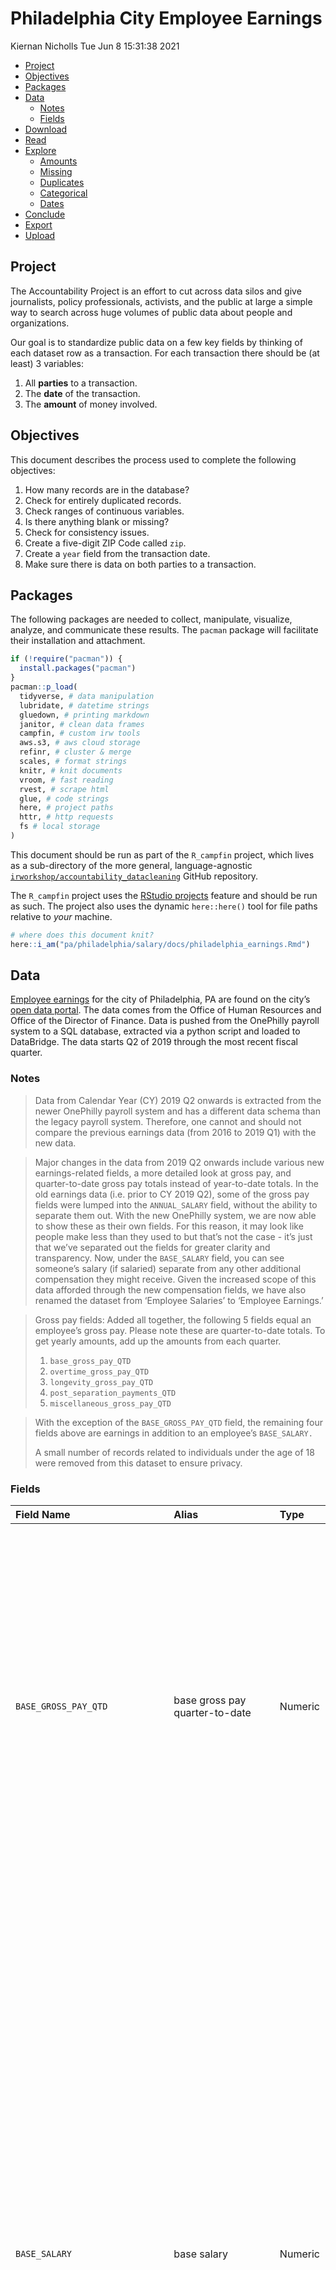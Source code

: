 Philadelphia City Employee Earnings
================
Kiernan Nicholls
Tue Jun 8 15:31:38 2021

-   [Project](#project)
-   [Objectives](#objectives)
-   [Packages](#packages)
-   [Data](#data)
    -   [Notes](#notes)
    -   [Fields](#fields)
-   [Download](#download)
-   [Read](#read)
-   [Explore](#explore)
    -   [Amounts](#amounts)
    -   [Missing](#missing)
    -   [Duplicates](#duplicates)
    -   [Categorical](#categorical)
    -   [Dates](#dates)
-   [Conclude](#conclude)
-   [Export](#export)
-   [Upload](#upload)

<!-- Place comments regarding knitting here -->

## Project

The Accountability Project is an effort to cut across data silos and
give journalists, policy professionals, activists, and the public at
large a simple way to search across huge volumes of public data about
people and organizations.

Our goal is to standardize public data on a few key fields by thinking
of each dataset row as a transaction. For each transaction there should
be (at least) 3 variables:

1.  All **parties** to a transaction.
2.  The **date** of the transaction.
3.  The **amount** of money involved.

## Objectives

This document describes the process used to complete the following
objectives:

1.  How many records are in the database?
2.  Check for entirely duplicated records.
3.  Check ranges of continuous variables.
4.  Is there anything blank or missing?
5.  Check for consistency issues.
6.  Create a five-digit ZIP Code called `zip`.
7.  Create a `year` field from the transaction date.
8.  Make sure there is data on both parties to a transaction.

## Packages

The following packages are needed to collect, manipulate, visualize,
analyze, and communicate these results. The `pacman` package will
facilitate their installation and attachment.

``` r
if (!require("pacman")) {
  install.packages("pacman")
}
pacman::p_load(
  tidyverse, # data manipulation
  lubridate, # datetime strings
  gluedown, # printing markdown
  janitor, # clean data frames
  campfin, # custom irw tools
  aws.s3, # aws cloud storage
  refinr, # cluster & merge
  scales, # format strings
  knitr, # knit documents
  vroom, # fast reading
  rvest, # scrape html
  glue, # code strings
  here, # project paths
  httr, # http requests
  fs # local storage 
)
```

This document should be run as part of the `R_campfin` project, which
lives as a sub-directory of the more general, language-agnostic
[`irworkshop/accountability_datacleaning`](https://github.com/irworkshop/accountability_datacleaning)
GitHub repository.

The `R_campfin` project uses the [RStudio
projects](https://support.rstudio.com/hc/en-us/articles/200526207-Using-Projects)
feature and should be run as such. The project also uses the dynamic
`here::here()` tool for file paths relative to *your* machine.

``` r
# where does this document knit?
here::i_am("pa/philadelphia/salary/docs/philadelphia_earnings.Rmd")
```

## Data

[Employee
earnings](https://www.opendataphilly.org/showcase/city-employee-earnings)
for the city of Philadelphia, PA are found on the city’s [open data
portal](https://www.opendataphilly.org/showcase/city-employee-earnings).
The data comes from the Office of Human Resources and Office of the
Director of Finance. Data is pushed from the OnePhilly payroll system to
a SQL database, extracted via a python script and loaded to DataBridge.
The data starts Q2 of 2019 through the most recent fiscal quarter.

### Notes

> Data from Calendar Year (CY) 2019 Q2 onwards is extracted from the
> newer OnePhilly payroll system and has a different data schema than
> the legacy payroll system. Therefore, one cannot and should not
> compare the previous earnings data (from 2016 to 2019 Q1) with the new
> data.

> Major changes in the data from 2019 Q2 onwards include various new
> earnings-related fields, a more detailed look at gross pay, and
> quarter-to-date gross pay totals instead of year-to-date totals. In
> the old earnings data (i.e. prior to CY 2019 Q2), some of the gross
> pay fields were lumped into the `ANNUAL_SALARY` field, without the
> ability to separate them out. With the new OnePhilly system, we are
> now able to show these as their own fields. For this reason, it may
> look like people make less than they used to but that’s not the case -
> it’s just that we’ve separated out the fields for greater clarity and
> transparency. Now, under the `BASE_SALARY` field, you can see
> someone’s salary (if salaried) separate from any other additional
> compensation they might receive. Given the increased scope of this
> data afforded through the new compensation fields, we have also
> renamed the dataset from ‘Employee Salaries’ to ‘Employee Earnings.’

> Gross pay fields: Added all together, the following 5 fields equal an
> employee’s gross pay. Please note these are quarter-to-date totals. To
> get yearly amounts, add up the amounts from each quarter.
>
> 1.  `base_gross_pay_QTD`
> 2.  `overtime_gross_pay_QTD`
> 3.  `longevity_gross_pay_QTD`
> 4.  `post_separation_payments_QTD`
> 5.  `miscellaneous_gross_pay_QTD`

> With the exception of the `BASE_GROSS_PAY_QTD` field, the remaining
> four fields above are earnings in addition to an employee’s
> `BASE_SALARY.`
>
> A small number of records related to individuals under the age of 18
> were removed from this dataset to ensure privacy.

### Fields

| Field Name                      | Alias                                          | Type    | Description                                                                                                                                                                                                                                                                                                                                                                                                                                                                                                                                                                                                                                                                                                                                                                                                                                                                                                                                                                                                                                                                                                                                                                                                                                                                                                                                                                                                                                                                                                                                                                                                                                                                                                                                                                                                                                                                                                                                                                                                                                                                                                                                                                                           |
|:--------------------------------|:-----------------------------------------------|:--------|:------------------------------------------------------------------------------------------------------------------------------------------------------------------------------------------------------------------------------------------------------------------------------------------------------------------------------------------------------------------------------------------------------------------------------------------------------------------------------------------------------------------------------------------------------------------------------------------------------------------------------------------------------------------------------------------------------------------------------------------------------------------------------------------------------------------------------------------------------------------------------------------------------------------------------------------------------------------------------------------------------------------------------------------------------------------------------------------------------------------------------------------------------------------------------------------------------------------------------------------------------------------------------------------------------------------------------------------------------------------------------------------------------------------------------------------------------------------------------------------------------------------------------------------------------------------------------------------------------------------------------------------------------------------------------------------------------------------------------------------------------------------------------------------------------------------------------------------------------------------------------------------------------------------------------------------------------------------------------------------------------------------------------------------------------------------------------------------------------------------------------------------------------------------------------------------------------|
| `BASE_GROSS_PAY_QTD`            | base gross pay quarter-to-date                 | Numeric | Quarter-to-date gross base pay for the employee. This is an employee’s base pay (regular pay + paid leave) without any type of bonuses. <br /><br />There are times where this field will not equal the BASE\_SALARY field. For example, if someone took unpaid leave during the year, their BASE\_GROSS\_PAY\_QTD would be less than what’s listed in the BASE\_SALARY field. If they received a raise during the year, this field would show more than what is in the BASE\_SALARY field. Also, an employee may make more in the BASE\_GROSS\_PAY\_QTD field than what’s listed in the BASE\_SALARY column if they work out of class/rank. This means that they fill the role of a vacant position that’s above their current pay grade and are therefore eligible for increased earnings.<br /><br />Negative numbers may appear in this field as well. These often relate to overpayment recoveries. Temporary overpayment can result from updating timesheets (i.e. to account for unexpected sick leave) that are later corrected or OnePhilly technical errors that are identified through payroll review processes.                                                                                                                                                                                                                                                                                                                                                                                                                                                                                                                                                                                                                                                                                                                                                                                                                                                                                                                                                                                                                                                                           |
| `BASE_SALARY`                   | base salary                                    | Numeric | The total base salary for the employee. When this field is left blank, the record is for a non-salaried employee. In the previous dataset, this field was called ANNUAL\_SALARY, but has been renamed for clarity.<br /><br />Please note that base salary is not the same as gross pay. The data in the BASE\_SALARY field is not how much someone has taken home in their paycheck. It is the amount that the City has agreed to pay them under all normal conditions. For this and other reasons, one should not compare the sum of all employees’ BASE\_SALARY to the total budgeted amount in other budget data. <br /><br />An employee’s BASE\_GROSS\_PAY\_QTD field may be more than what’s listed in the BASE\_SALARY column if they work out of class/rank. This means that they fill the role of a vacant position that’s above their current pay grade and are therefore eligible for increased earnings.<br /><br />There might be people who are still employees of the City but who are inactive for various reasons, such as for a leave of absence, sometimes for long periods of time, and therefore won’t actually receive their salary even though their BASE\_SALARY might still appear in the data. These employees will, most likely, not have any gross pay earnings during the quarters in which they are not active. If, however, an employee was present for part of the quarter, they will have partial earnings included under the relevant gross\_pay fields.<br /><br />Employees who have separated from the City (i.e. they are no longer employed with the City) will show up in the data during the quarter in which they left the City. They may also appear after their separation date if they received any post-separation payments. If they received a post-separation payment, the dataset will show their last BASE\_SALARY even if they are not actually still receiving that salary. Some employees may receive post separation payments after their separation date but during a quarter in which they were still employed with the City. For more information on post-separation payments, see the POST\_SEPARATION\_GROSS\_PAY\_QTD field description. |
| `CALENDAR_YEAR`                 | Calendar Year                                  | Integer | The calendar year that the data represents.                                                                                                                                                                                                                                                                                                                                                                                                                                                                                                                                                                                                                                                                                                                                                                                                                                                                                                                                                                                                                                                                                                                                                                                                                                                                                                                                                                                                                                                                                                                                                                                                                                                                                                                                                                                                                                                                                                                                                                                                                                                                                                                                                           |
| `COMPULSORY_UNION_CODE`         | compulsory union code                          | Text    | This code Indicates an employee’s union affiliation. See OHR’s union/FLSA code information site for more information about the various unions: <https://www.phila.gov/personnel/Codes.html>                                                                                                                                                                                                                                                                                                                                                                                                                                                                                                                                                                                                                                                                                                                                                                                                                                                                                                                                                                                                                                                                                                                                                                                                                                                                                                                                                                                                                                                                                                                                                                                                                                                                                                                                                                                                                                                                                                                                                                                                           |
| `DEPARTMENT_NAME`               | department name                                | Text    | The City department for which the employee works. Department names won’t match the previous data; department names change over time and between datasets. Department number is the best way to compare departments across time and datasets.<br /><br />The Division of Aviation within Commerce makes up a significant portion of compensation and so has been identified as ‘Commerce - Division of Aviation’ under this field. To see the total for Commerce, including the Division of Aviation, use the Department Code (42). <br /><br />Some employees might sit in one department and be paid by and work for another. For example, certain attorneys within the Law Department’s organizational structure may be both paid for and hired by discrete operating departments other than the Law Department. In the data, these employees show as being in the Law department, despite working in and being paid for by other departments.                                                                                                                                                                                                                                                                                                                                                                                                                                                                                                                                                                                                                                                                                                                                                                                                                                                                                                                                                                                                                                                                                                                                                                                                                                                      |
| `DEPARTMENT_NUMBER`             | department\_number                             | Integer | The unique ID associated with the City department for which the employee works. Department number is the best way to compare departments across time and datasets since department names can change over time and between datasets.                                                                                                                                                                                                                                                                                                                                                                                                                                                                                                                                                                                                                                                                                                                                                                                                                                                                                                                                                                                                                                                                                                                                                                                                                                                                                                                                                                                                                                                                                                                                                                                                                                                                                                                                                                                                                                                                                                                                                                   |
| `EMPLOYEE_CATEGORY`             | Employee category                              | Text    | This field indicates whether an employee is part of the civil service or is exempt, i.e. not a part of the civil service. <br /><br />For internal data management, City staff should know that this field is derived from the job code field and is not the same as the EMPLOYEE\_CATEGORY field in the OnePhilly system.                                                                                                                                                                                                                                                                                                                                                                                                                                                                                                                                                                                                                                                                                                                                                                                                                                                                                                                                                                                                                                                                                                                                                                                                                                                                                                                                                                                                                                                                                                                                                                                                                                                                                                                                                                                                                                                                            |
| `FIRST_NAME`                    | First Name                                     | Text    | The first name of the employee.                                                                                                                                                                                                                                                                                                                                                                                                                                                                                                                                                                                                                                                                                                                                                                                                                                                                                                                                                                                                                                                                                                                                                                                                                                                                                                                                                                                                                                                                                                                                                                                                                                                                                                                                                                                                                                                                                                                                                                                                                                                                                                                                                                       |
| `JOB_CODE`                      | Job code                                       | Text    | The unique ID associated with the job title, known as ‘job code.<br /><br />Note that employees with the same job code across different departments may receive different compensation due to differences in workload and other influencing factors.                                                                                                                                                                                                                                                                                                                                                                                                                                                                                                                                                                                                                                                                                                                                                                                                                                                                                                                                                                                                                                                                                                                                                                                                                                                                                                                                                                                                                                                                                                                                                                                                                                                                                                                                                                                                                                                                                                                                                  |
| `LAST_NAME`                     | Last Name                                      | Text    | The last name of the employee.                                                                                                                                                                                                                                                                                                                                                                                                                                                                                                                                                                                                                                                                                                                                                                                                                                                                                                                                                                                                                                                                                                                                                                                                                                                                                                                                                                                                                                                                                                                                                                                                                                                                                                                                                                                                                                                                                                                                                                                                                                                                                                                                                                        |
| `LONGEVITY_GROSS_PAY_QTD`       | longevity gross pay quarter-to-date            | Numeric | Quarter-to-date gross longevity pay for an employee. This is additional compensation associated with an employee’s length of service. The unions and the mayoral administration negotiate the longevity payments.<br /><br />Negative numbers may appear in this field. These often relate to overpayment recoveries. Temporary overpayment can result from updating timesheets (i.e. to account for unexpected sick leave) that are later corrected or OnePhilly technical errors that are identified through payroll review processes.                                                                                                                                                                                                                                                                                                                                                                                                                                                                                                                                                                                                                                                                                                                                                                                                                                                                                                                                                                                                                                                                                                                                                                                                                                                                                                                                                                                                                                                                                                                                                                                                                                                              |
| `MISCELLANEOUS_GROSS_PAY_QTD`   | miscellaneous gross pay quarter-to-date        | Numeric | Quarter-to-date gross miscellaneous pay for an employee. This category includes all other compensation categories such as stress pay, premium pay, and bonuses.<br /><br />Negative numbers may appear in this field. These often relate to overpayment recoveries. Temporary overpayment can result from updating timesheets (i.e. to account for unexpected sick leave) that are later corrected or OnePhilly technical errors that are identified through payroll review processes. <br /><br />For internal data management, City staff should know that this field is the sum of the following OnePhilly fields: <br /><br />Premium\_pay\_QTD<br />Additional\_pay\_QTD<br />Shift\_differential\_QTD<br />Specialpay\_bonuspay\_QTD                                                                                                                                                                                                                                                                                                                                                                                                                                                                                                                                                                                                                                                                                                                                                                                                                                                                                                                                                                                                                                                                                                                                                                                                                                                                                                                                                                                                                                                            |
| `OVERTIME_GROSS_PAY_QTD`        | overtime gross pay quarter-to-date             | Numeric | Quarter-to-date gross overtime pay for an employee. Not all employees are eligible for overtime. <br /><br />Please note that some overtime is not paid for with City funds. There is not yet a way in the OnePhilly system to separate out non-City funded overtime from the overtime the City does pay for. Therefore, if you add up overtime from the salaries dataset, it will be more than the overtime in the City budget figures. For example, privately funded overtime for police is included in the overtime gross pay category. Private funding might, for example, pay overtime for police during the Super Bowl.<br /><br />Negative numbers may appear in this field. These often relate to overpayment recoveries. Temporary overpayment can result from updating timesheets (i.e. to account for unexpected sick leave) that are later corrected or OnePhilly technical errors that are identified through payroll review processes.                                                                                                                                                                                                                                                                                                                                                                                                                                                                                                                                                                                                                                                                                                                                                                                                                                                                                                                                                                                                                                                                                                                                                                                                                                                  |
| `POST_SEPARATION_GROSS_PAY_QTD` | Gross post separation payments quarter-to-date | Numeric | Quarter-to-date gross separation payments for an employee. This includes various payments that employees might receive after they have left City employment such as vacation payout or any other payments that the City owes the employee but didn’t pay while the employee was still working for the City. This isn’t pension information.<br /><br />Negative numbers may appear in this field. These often relate to overpayment recoveries. Temporary overpayment can result from updating timesheets (i.e. to account for unexpected sick leave) that are later corrected or OnePhilly technical errors that are identified through payroll review processes.                                                                                                                                                                                                                                                                                                                                                                                                                                                                                                                                                                                                                                                                                                                                                                                                                                                                                                                                                                                                                                                                                                                                                                                                                                                                                                                                                                                                                                                                                                                                    |
| `QUARTER`                       | Calendar Year Quarter                          | Integer | Indicates which quarter of the calendar year the data represents.<br /><br />Q1 = January, February, March<br />Q2 = April, May, June<br />Q3 = July, August, September <br />Q4 = October, November, December                                                                                                                                                                                                                                                                                                                                                                                                                                                                                                                                                                                                                                                                                                                                                                                                                                                                                                                                                                                                                                                                                                                                                                                                                                                                                                                                                                                                                                                                                                                                                                                                                                                                                                                                                                                                                                                                                                                                                                                        |
| `SALARY_TYPE`                   | salary type                                    | Text    | This field denotes whether an employee is salaried or non-salaried. <br />Non-salaried employees include, for example, people who work on boards and commissions, temporary workers, and some emergency workers, or seasonal employees who might be paid by the hour. Non-salaried employees will have no numeric value listed as their BASE\_SALARY because they do not receive a salary. They will however have gross pay and may have other compensation, which is included in other relevant fields.                                                                                                                                                                                                                                                                                                                                                                                                                                                                                                                                                                                                                                                                                                                                                                                                                                                                                                                                                                                                                                                                                                                                                                                                                                                                                                                                                                                                                                                                                                                                                                                                                                                                                              |
| `TERMINATION_MONTH`             | Separation month                               | Integer | <br />The calendar month in which an employee separated from the City. <br /><br />Employees who have separated from the City (i.e. they are no longer employed with the City) will show up in the data during the quarter in which they left the City. They may also appear after their separation date if they received any post-separation payments. If they received a post-separation payment, the dataset will show their last BASE\_SALARY even if they are not actually still receiving that salary. Some employees may receive post separation payments after their separation date but during a quarter in which they were still employed with the City. For more information on post separation payments, see the POST\_SEPARATION\_GROSS\_PAY\_QTD field description.                                                                                                                                                                                                                                                                                                                                                                                                                                                                                                                                                                                                                                                                                                                                                                                                                                                                                                                                                                                                                                                                                                                                                                                                                                                                                                                                                                                                                     |
| `TERMINATION_YEAR`              | Separation year                                | Integer | The calendar year in which an employee separated from the City.                                                                                                                                                                                                                                                                                                                                                                                                                                                                                                                                                                                                                                                                                                                                                                                                                                                                                                                                                                                                                                                                                                                                                                                                                                                                                                                                                                                                                                                                                                                                                                                                                                                                                                                                                                                                                                                                                                                                                                                                                                                                                                                                       |
| `TITLE`                         | job title                                      | Text    | The job title of the employee.                                                                                                                                                                                                                                                                                                                                                                                                                                                                                                                                                                                                                                                                                                                                                                                                                                                                                                                                                                                                                                                                                                                                                                                                                                                                                                                                                                                                                                                                                                                                                                                                                                                                                                                                                                                                                                                                                                                                                                                                                                                                                                                                                                        |

## Download

We can make a `GET` request to query the SQL database and return a CSV
file that can be read into R and uploaded to TAP.

Making note of the changes described in Q2 and 2019, we can also get the
*archived* salary data. The data scheme will differ slightly, so these
two files will have to be read separately and somehow combined.

``` r
raw_dir <- dir_create(here("pa", "philadelphia", "salary", "data", "raw"))
raw_csv <- path(raw_dir, "employee_earnings.csv")
```

``` r
if (!file_exists(raw_csv)) {
  get_2019 <- GET(
    url = "https://phl.carto.com/api/v2/sql",
    write_disk(raw_csv),
    progress("down"),
    query = list(
      filename = "employee_earnings",
      format = "csv",
      q = "SELECT * FROM employee_earnings",
      skipfields = "cartodb_id,the_geom,the_geom_webmercator"
    )
  )
}
```

## Read

The CSV files can be read as a data frames and combined together. There
are fewer columns in the older data, so any record from that source will
be missing data for the newer columns.

``` r
phl <- read_delim(
  file = raw_csv,
  delim = ",",
  escape_backslash = FALSE,
  escape_double = FALSE,
  col_types = cols(
    .default = col_character(),
    calendar_year = col_integer(),
    quarter = col_integer(),
    base_salary = col_double(),
    overtime_gross_pay_qtd = col_double(),
    base_gross_pay_qtd = col_double(),
    longevity_gross_pay_qtd = col_double(),
    post_separation_gross_pay_qtd = col_double(),
    miscellaneous_gross_pay_qtd = col_double(),
    termination_year = col_integer()
  )
)
```

## Explore

There are 255,338 rows of 20 columns. Each record represents a single
employee earning in the city of Philadelphia.

``` r
glimpse(phl)
#> Rows: 255,338
#> Columns: 20
#> $ calendar_year                 <int> 2019, 2019, 2019, 2019, 2019, 2019, 2019, 2019, 2019, 2019, 2019, 2019, 2019, 20…
#> $ quarter                       <int> 2, 2, 2, 2, 2, 2, 2, 2, 2, 2, 2, 2, 2, 2, 2, 2, 2, 2, 2, 2, 2, 2, 2, 2, 2, 2, 2,…
#> $ last_name                     <chr> "Quintana", "Ipe", "Logan", "Vance", "Harvey Jr", "Evans Jr", "Wright", "Kieffer…
#> $ first_name                    <chr> "Jose", "Abraham", "Alan", "Joseph", "Stephen", "John", "Vanessa", "Mary", "Beat…
#> $ title                         <chr> "Airport Public Info Program Supervisor", "Correctional Officer", "Custodial Wor…
#> $ job_code                      <chr> "2P24", "5H04", "7D11", "6A12", "C572", "5H25", "P588", "6D44", "1A37", "6B01", …
#> $ department_name               <chr> "COM Commerce - Division of Aviation", "PPS Prisons", "DPH Health", "PPD Police"…
#> $ department_number             <chr> "42", "23", "14", "11", "84", "23", "4", "11", "26", "13", "13", "84", "11", "14…
#> $ base_salary                   <dbl> 64111, 48494, 32954, 77419, 49286, 56613, 85000, 12336, 38348, 73433, 83714, 407…
#> $ salary_type                   <chr> "Salaried", "Salaried", "Salaried", "Salaried", "Salaried", "Salaried", "Salarie…
#> $ overtime_gross_pay_qtd        <dbl> 182.62, 3237.19, 1133.46, 1228.30, NA, 1399.13, NA, NA, NA, 1270.96, 15213.45, N…
#> $ base_gross_pay_qtd            <dbl> 15630.06, 11191.49, 7968.59, 17866.20, 11447.73, 11416.75, 19920.88, 2652.24, 88…
#> $ longevity_gross_pay_qtd       <dbl> 351.49, 606.94, NA, 910.83, NA, 272.20, NA, 56.85, NA, 756.66, 1640.88, NA, 1220…
#> $ post_separation_gross_pay_qtd <dbl> NA, NA, NA, NA, NA, NA, NA, NA, NA, NA, NA, NA, NA, NA, NA, NA, NA, NA, NA, NA, …
#> $ miscellaneous_gross_pay_qtd   <dbl> 0.00, 148.35, 0.00, 1145.72, 0.00, 0.00, 0.00, 0.00, 0.00, 1694.58, 2688.93, 0.0…
#> $ employee_category             <chr> "Civil Service", "Civil Service", "Civil Service", "Civil Service", "Exempt", "C…
#> $ compulsory_union_code         <chr> "H", "I", "M", "P", "C", "J", "E", "G", "M", "F", "F", "C", "P", "J", "M", "E", …
#> $ termination_month             <chr> NA, "1", NA, NA, NA, "10", NA, NA, NA, NA, NA, NA, NA, "6", NA, NA, NA, "5", "1"…
#> $ termination_year              <int> NA, 2021, NA, NA, NA, 2020, NA, NA, NA, NA, NA, NA, NA, 2019, NA, NA, NA, 2019, …
#> $ public_id                     <chr> "17322", "9176", "3413", "25568", "9178", "7992", "6847", "30079", "9181", "7994…
tail(phl)
#> # A tibble: 6 x 20
#>   calendar_year quarter last_name first_name title    job_code department_name  department_numb… base_salary salary_type
#>           <int>   <int> <chr>     <chr>      <chr>    <chr>    <chr>            <chr>                  <dbl> <chr>      
#> 1          2020       2 Thomas    Vernetta   Correct… 5H04     PPS Prisons      23                     51197 Salaried   
#> 2          2020       2 Gibbs     Barbara    Correct… 5H04     PPD Police       11                     51197 Salaried   
#> 3          2020       2 Johnson   Tracy      Electio… 1B54     CMS City Commis… 73                     37130 Salaried   
#> 4          2020       2 Sanchez   Justin     IT Tech… I659     OIT Ofc of Inno… 4                      50000 Salaried   
#> 5          2020       2 Ruparelia Dilip      Automot… 7F02     OFM Fleet Manag… 25                     53303 Salaried   
#> 6          2020       2 Kim       Jong       Local A… 1E07     DPH Health       14                     81322 Salaried   
#> # … with 10 more variables: overtime_gross_pay_qtd <dbl>, base_gross_pay_qtd <dbl>, longevity_gross_pay_qtd <dbl>,
#> #   post_separation_gross_pay_qtd <dbl>, miscellaneous_gross_pay_qtd <dbl>, employee_category <chr>,
#> #   compulsory_union_code <chr>, termination_month <chr>, termination_year <int>, public_id <chr>
```

### Amounts

We can create a new column containing the total pay received across the
five earning categories described in the notes above.

``` r
phl <- phl %>% 
  mutate(
    total_gross_pay = sum(
      base_salary,
      overtime_gross_pay_qtd,
      longevity_gross_pay_qtd,
      post_separation_gross_pay_qtd,
      miscellaneous_gross_pay_qtd,
      na.rm = TRUE
    )
  )
```

``` r
phl$total_gross_pay[phl$base_salary != 0 & phl$total_gross_pay == 0] <- NA
```

``` r
summary(phl$total_gross_pay)
#>    Min. 1st Qu.  Median    Mean 3rd Qu.    Max. 
#> 1.6e+10 1.6e+10 1.6e+10 1.6e+10 1.6e+10 1.6e+10
mean(phl$total_gross_pay <= 0)
#> [1] 0
```

These are the records with the minimum and maximum amounts.

``` r
glimpse(phl[c(which.max(phl$base_salary), which.min(phl$base_salary)), ])
#> Rows: 2
#> Columns: 21
#> $ calendar_year                 <int> 2020, 2019
#> $ quarter                       <int> 4, 2
#> $ last_name                     <chr> "Gulino", "Harris-Lucas"
#> $ first_name                    <chr> "Sam", "Tangeka"
#> $ title                         <chr> "Medical Examiner", "Pool Maintenance Attendant"
#> $ job_code                      <chr> "4D49", "9C05"
#> $ department_name               <chr> "DPH Health", "PPR Parks and Recreation"
#> $ department_number             <chr> "14", "16"
#> $ base_salary                   <dbl> 297156, 9920
#> $ salary_type                   <chr> "Salaried", "Salaried"
#> $ overtime_gross_pay_qtd        <dbl> NA, NA
#> $ base_gross_pay_qtd            <dbl> 79849.6, 3700.8
#> $ longevity_gross_pay_qtd       <dbl> 221.69, 93.42
#> $ post_separation_gross_pay_qtd <dbl> NA, NA
#> $ miscellaneous_gross_pay_qtd   <dbl> 0, 0
#> $ employee_category             <chr> "Civil Service", "Civil Service"
#> $ compulsory_union_code         <chr> "N", "S"
#> $ termination_month             <chr> NA, "1"
#> $ termination_year              <int> NA, 2020
#> $ public_id                     <chr> "3027", "25791"
#> $ total_gross_pay               <dbl> 16002297353, 16002297353
```

![](../plots/hist_amount-1.png)<!-- -->

### Missing

Columns vary in their degree of missing values.

``` r
col_stats(phl, count_na)
#> # A tibble: 21 x 4
#>    col                           class      n          p
#>    <chr>                         <chr>  <int>      <dbl>
#>  1 calendar_year                 <int>      0 0         
#>  2 quarter                       <int>      0 0         
#>  3 last_name                     <chr>      0 0         
#>  4 first_name                    <chr>      0 0         
#>  5 title                         <chr>      0 0         
#>  6 job_code                      <chr>      0 0         
#>  7 department_name               <chr>      0 0         
#>  8 department_number             <chr>      0 0         
#>  9 base_salary                   <dbl>  12960 0.0508    
#> 10 salary_type                   <chr>      0 0         
#> 11 overtime_gross_pay_qtd        <dbl> 120976 0.474     
#> 12 base_gross_pay_qtd            <dbl>      0 0         
#> 13 longevity_gross_pay_qtd       <dbl>  86940 0.340     
#> 14 post_separation_gross_pay_qtd <dbl> 252216 0.988     
#> 15 miscellaneous_gross_pay_qtd   <dbl>      0 0         
#> 16 employee_category             <chr>      0 0         
#> 17 compulsory_union_code         <chr>      1 0.00000392
#> 18 termination_month             <chr> 224388 0.879     
#> 19 termination_year              <int> 224388 0.879     
#> 20 public_id                     <chr>      0 0         
#> 21 total_gross_pay               <dbl>      0 0
```

We can flag any record missing a key variable needed to identify a
transaction.

``` r
key_vars <- c("last_name", "title", "total_gross_pay")
phl <- flag_na(phl, all_of(key_vars))
sum(phl$na_flag)
#> [1] 0
```

``` r
phl %>% 
  filter(na_flag) %>% 
  select(all_of(key_vars), salary_type)
#> # A tibble: 0 x 4
#> # … with 4 variables: last_name <chr>, title <chr>, total_gross_pay <dbl>, salary_type <chr>
```

### Duplicates

We can also flag any record completely duplicated across every column.

``` r
phl <- flag_dupes(phl, everything())
sum(phl$dupe_flag)
#> [1] 0
```

There are no duplicates in the newer version of the data.

### Categorical

``` r
col_stats(phl, n_distinct)
#> # A tibble: 22 x 4
#>    col                           class      n          p
#>    <chr>                         <chr>  <int>      <dbl>
#>  1 calendar_year                 <int>      3 0.0000117 
#>  2 quarter                       <int>      4 0.0000157 
#>  3 last_name                     <chr>  15075 0.0590    
#>  4 first_name                    <chr>   8095 0.0317    
#>  5 title                         <chr>   1799 0.00705   
#>  6 job_code                      <chr>   1788 0.00700   
#>  7 department_name               <chr>     52 0.000204  
#>  8 department_number             <chr>     51 0.000200  
#>  9 base_salary                   <dbl>   3736 0.0146    
#> 10 salary_type                   <chr>      2 0.00000783
#> 11 overtime_gross_pay_qtd        <dbl>  95056 0.372     
#> 12 base_gross_pay_qtd            <dbl> 125024 0.490     
#> 13 longevity_gross_pay_qtd       <dbl>  78610 0.308     
#> 14 post_separation_gross_pay_qtd <dbl>   3065 0.0120    
#> 15 miscellaneous_gross_pay_qtd   <dbl>  70391 0.276     
#> 16 employee_category             <chr>      2 0.00000783
#> 17 compulsory_union_code         <chr>     17 0.0000666 
#> 18 termination_month             <chr>     13 0.0000509 
#> 19 termination_year              <int>      8 0.0000313 
#> 20 public_id                     <chr>  37060 0.145     
#> 21 total_gross_pay               <dbl>      1 0.00000392
#> 22 na_flag                       <lgl>      1 0.00000392
```

![](../plots/distinct_plots-1.png)<!-- -->![](../plots/distinct_plots-2.png)<!-- -->![](../plots/distinct_plots-3.png)<!-- -->![](../plots/distinct_plots-4.png)<!-- -->

### Dates

``` r
min(phl$calendar_year)
#> [1] 2019
max(phl$calendar_year)
#> [1] 2021
```

![](../plots/bar_year-1.png)<!-- -->

## Conclude

``` r
glimpse(sample_n(phl, 50))
#> Rows: 50
#> Columns: 22
#> $ calendar_year                 <int> 2019, 2019, 2020, 2019, 2019, 2020, 2020, 2019, 2020, 2019, 2020, 2021, 2020, 20…
#> $ quarter                       <int> 4, 4, 4, 2, 4, 1, 1, 3, 3, 3, 2, 1, 2, 1, 2, 2, 3, 2, 2, 2, 1, 3, 4, 2, 2, 1, 1,…
#> $ last_name                     <chr> "Bennett", "Hess", "Walsh", "Blakey", "Ramos", "Ditro", "Thomas", "Bunch", "Bahl…
#> $ first_name                    <chr> "Antonio", "Jean", "Martin", "Dorene", "Daniel", "Thomas", "William", "Edward", …
#> $ title                         <chr> "Police Officer 1", "Forensic Scientist 3", "Deputy Sheriff Officer Recruit", "C…
#> $ job_code                      <chr> "6A02", "3H72", "5H40", "1A04", "A398", "6A02", "T069", "7B13", "7H28", "5H04", …
#> $ department_name               <chr> "PPD Police", "PPD Police", "SHF Sheriff", "REV Revenue", "MDO Managing Director…
#> $ department_number             <chr> "11", "11", "70", "36", "10", "11", "4", "28", "16", "23", "84", "84", "69", "84…
#> $ base_salary                   <dbl> 76187.00, 74924.00, 47109.00, 38634.00, 54715.66, 73140.00, 43260.00, 43421.00, …
#> $ salary_type                   <chr> "Salaried", "Salaried", "Salaried", "Salaried", "Salaried", "Salaried", "Salarie…
#> $ overtime_gross_pay_qtd        <dbl> 163.58, 1658.67, 198.55, 431.92, NA, 2591.00, NA, 3709.57, 152.42, 5453.88, NA, …
#> $ base_gross_pay_qtd            <dbl> 17448.00, 17158.35, 13236.51, 8916.12, 12530.94, 19489.52, 8256.34, 10444.27, 13…
#> $ longevity_gross_pay_qtd       <dbl> 709.43, 157.01, NA, 296.42, NA, 774.23, NA, 334.66, 147.94, 652.56, NA, 327.60, …
#> $ post_separation_gross_pay_qtd <dbl> NA, NA, NA, NA, NA, NA, NA, NA, NA, NA, NA, NA, NA, NA, NA, NA, NA, NA, NA, NA, …
#> $ miscellaneous_gross_pay_qtd   <dbl> 1056.71, 0.40, 3.20, 7.32, 0.00, 1324.87, 0.00, 145.80, 23.18, 227.30, 0.00, -36…
#> $ employee_category             <chr> "Civil Service", "Civil Service", "Civil Service", "Civil Service", "Exempt", "C…
#> $ compulsory_union_code         <chr> "P", "J", "B", "M", "E", "P", "E", "M", "M", "I", "C", "C", "E", "R", "J", "H", …
#> $ termination_month             <chr> NA, NA, NA, NA, NA, NA, "2", NA, NA, NA, NA, NA, NA, NA, NA, NA, "3", NA, "3", N…
#> $ termination_year              <int> NA, NA, NA, NA, NA, NA, 2020, NA, NA, NA, NA, NA, NA, NA, NA, NA, 2020, NA, 2020…
#> $ public_id                     <chr> "25241", "503", "27011", "13582", "32056", "14551", "13357", "3754", "24576", "2…
#> $ total_gross_pay               <dbl> 16002297353, 16002297353, 16002297353, 16002297353, 16002297353, 16002297353, 16…
#> $ na_flag                       <lgl> FALSE, FALSE, FALSE, FALSE, FALSE, FALSE, FALSE, FALSE, FALSE, FALSE, FALSE, FAL…
```

1.  There are 255,338 records in the database.
2.  There are 0 duplicate records in the database.
3.  The range and distribution of `amount` and `date` seem reasonable.
4.  There are 0 records missing key variables.
5.  Consistency in geographic data has been improved with
    `campfin::normal_*()`.
6.  The 4-digit `year` variable has been created with
    `lubridate::year()`.

## Export

Now the file can be saved on disk for upload to the Accountability
server.

``` r
clean_dir <- dir_create(here("pa", "philadelphia", "salary", "data", "clean"))
clean_path <- path(clean_dir, "philadelphia_salary_2019-2021.csv")
write_csv(phl, clean_path, na = "")
(clean_size <- file_size(clean_path))
#> 37.8M
```

``` r
non_ascii(clean_path)
#> [1] FALSE
```

## Upload

We can use the `aws.s3::put_object()` to upload the text file to the IRW
server.

``` r
aws_path <- path("csv", basename(clean_path))
if (!object_exists(aws_path, "publicaccountability")) {
  put_object(
    file = clean_path,
    object = aws_path, 
    bucket = "publicaccountability",
    acl = "public-read",
    show_progress = TRUE,
    multipart = TRUE
  )
}
aws_head <- head_object(aws_path, "publicaccountability")
(aws_size <- as_fs_bytes(attr(aws_head, "content-length")))
unname(aws_size == clean_size)
```
